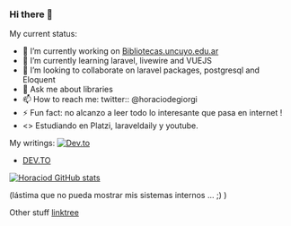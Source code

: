 ### Hi there 👋

<!--
**horaciod/horaciod** is a ✨ _special_ ✨ repository because its `README.md` (this file) appears on your GitHub profile.
-->
My current status: 

- 🔭 I’m currently working on [Bibliotecas.uncuyo.edu.ar](https://github.com/SIDUNCUYO/)
- 🌱 I’m currently learning laravel, livewire and VUEJS
- 👯 I’m looking to collaborate on laravel packages, postgresql and Eloquent
- 💬 Ask me about libraries 
- 📫 How to reach me: twitter::  @horaciodegiorgi
- ⚡ Fun fact: no alcanzo a leer todo lo interesante que pasa en internet !
- <> Estudiando en Platzi, laraveldaily  y youtube. 

My writings:
[![Dev.to](https://github-readme-blog-cards.onrender.com?url=https://dev.to/horaciodegiorgi/)](https://dev.to/horaciodegiorgi/)
- [DEV.TO](https://dev.to/horaciodegiorgi/)

[![Horaciod GitHub stats](https://github-readme-stats.vercel.app/api?username=horaciod&theme=dark)](https://github.com/anuraghazra/github-readme-stats)

(lástima que no pueda mostrar mis sistemas internos ... ;) ) 

Other stuff 
[linktree](https://linktr.ee/horaciod)

